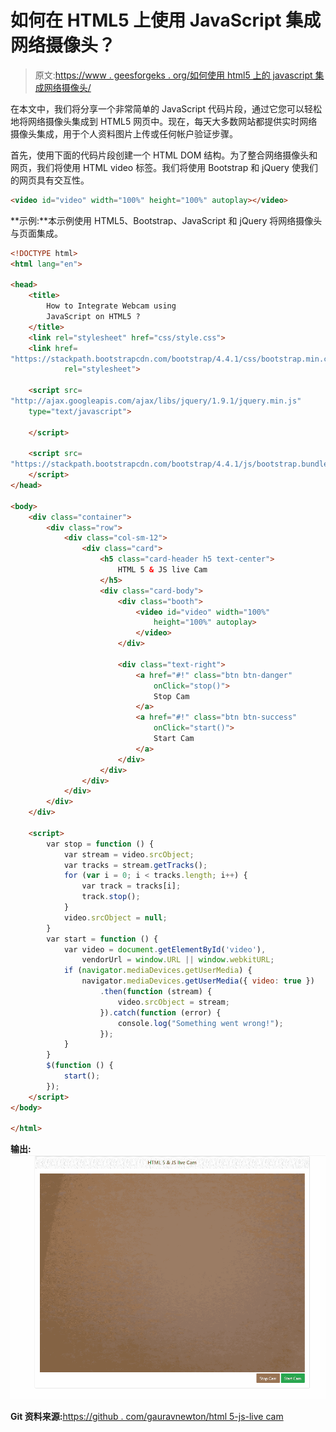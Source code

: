 # 如何在 HTML5 上使用 JavaScript 集成网络摄像头？

> 原文:[https://www . geesforgeks . org/如何使用 html5 上的 javascript 集成网络摄像头/](https://www.geeksforgeeks.org/how-to-integrate-webcam-using-javascript-on-html5/)

在本文中，我们将分享一个非常简单的 JavaScript 代码片段，通过它您可以轻松地将网络摄像头集成到 HTML5 网页中。现在，每天大多数网站都提供实时网络摄像头集成，用于个人资料图片上传或任何帐户验证步骤。

首先，使用下面的代码片段创建一个 HTML DOM 结构。为了整合网络摄像头和网页，我们将使用 HTML video 标签。我们将使用 Bootstrap 和 jQuery 使我们的网页具有交互性。

```html
<video id="video" width="100%" height="100%" autoplay></video>
```

**示例:**本示例使用 HTML5、Bootstrap、JavaScript 和 jQuery 将网络摄像头与页面集成。

```html
<!DOCTYPE html>
<html lang="en">

<head>
    <title>
        How to Integrate Webcam using
        JavaScript on HTML5 ?
    </title>
    <link rel="stylesheet" href="css/style.css">
    <link href=
"https://stackpath.bootstrapcdn.com/bootstrap/4.4.1/css/bootstrap.min.css"
            rel="stylesheet">

    <script src=
"http://ajax.googleapis.com/ajax/libs/jquery/1.9.1/jquery.min.js" 
    type="text/javascript">

    </script>

    <script src=
"https://stackpath.bootstrapcdn.com/bootstrap/4.4.1/js/bootstrap.bundle.min.js">
    </script>
</head>

<body>
    <div class="container">
        <div class="row">
            <div class="col-sm-12">
                <div class="card">
                    <h5 class="card-header h5 text-center">
                        HTML 5 & JS live Cam
                    </h5>
                    <div class="card-body">
                        <div class="booth">
                            <video id="video" width="100%" 
                                height="100%" autoplay>
                            </video>
                        </div>

                        <div class="text-right">
                            <a href="#!" class="btn btn-danger" 
                                onClick="stop()">
                                Stop Cam
                            </a>
                            <a href="#!" class="btn btn-success"
                                onClick="start()">
                                Start Cam
                            </a>
                        </div>
                    </div>
                </div>
            </div>
        </div>
    </div>

    <script>
        var stop = function () {
            var stream = video.srcObject;
            var tracks = stream.getTracks();
            for (var i = 0; i < tracks.length; i++) {
                var track = tracks[i];
                track.stop();
            }
            video.srcObject = null;
        }
        var start = function () {
            var video = document.getElementById('video'),
                vendorUrl = window.URL || window.webkitURL;
            if (navigator.mediaDevices.getUserMedia) {
                navigator.mediaDevices.getUserMedia({ video: true })
                    .then(function (stream) {
                        video.srcObject = stream;
                    }).catch(function (error) {
                        console.log("Something went wrong!");
                    });
            }
        }
        $(function () {
            start();
        });  
    </script>
</body>

</html>
```

**输出:**
![](img/c8954e1341e311c1480e1c4fad3abf43.png)

**Git 资料来源:**[https://github . com/gauravnewton/html 5-js-live cam](https://github.com/gauravnewton/html5-js-live-cam)